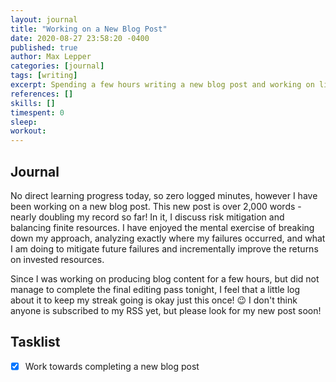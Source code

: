 ```yaml
---
layout: journal
title: "Working on a New Blog Post"
date: 2020-08-27 23:58:20 -0400
published: true
author: Max Lepper
categories: [journal]
tags: [writing]
excerpt: Spending a few hours writing a new blog post and working on life tasks.
references: []
skills: []
timespent: 0
sleep: 
workout: 
---
```


## Journal

No direct learning progress today, so zero logged minutes, however I have been working on a new blog post. This new post is over 2,000 words - nearly doubling my record so far! In it, I discuss risk mitigation and balancing finite resources. I have enjoyed the mental exercise of breaking down my approach, analyzing exactly where my failures occurred, and what I am doing to mitigate future failures and incrementally improve the returns on invested resources.

Since I was working on producing blog content for a few hours, but did not manage to complete the final editing pass tonight, I feel that a little log about it to keep my streak going is okay just this once! 😉 I don't think anyone is subscribed to my RSS yet, but please look for my new post soon!

## Tasklist

- [x] Work towards completing a new blog post